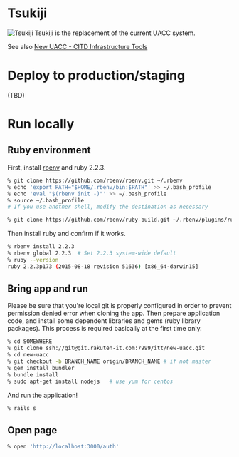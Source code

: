 # Tsukiji

![Tsukiji](https://git.dev.rakuten.com/projects/ITT/repos/new-uacc/browse/tsukiji.png?raw)
Tsukiji is the replacement of the current UACC system.

See also [New UACC - CITD Infrastructure Tools ](https://confluence.rakuten-it.com/confluence/x/kwRHKg)

# Deploy to production/staging

(TBD)

# Run locally

## Ruby environment

First, install [rbenv](https://github.com/rbenv/rbenv) and ruby 2.2.3.

```bash
% git clone https://github.com/rbenv/rbenv.git ~/.rbenv
% echo 'export PATH="$HOME/.rbenv/bin:$PATH"' >> ~/.bash_profile
% echo 'eval "$(rbenv init -)"' >> ~/.bash_profile
% source ~/.bash_profile
# If you use another shell, modify the destination as necessary

% git clone https://github.com/rbenv/ruby-build.git ~/.rbenv/plugins/ruby-build
```

Then install ruby and confirm if it works.

```bash
% rbenv install 2.2.3
% rbenv global 2.2.3  # Set 2.2.3 system-wide default
% ruby --version
ruby 2.2.3p173 (2015-08-18 revision 51636) [x86_64-darwin15]
```

## Bring app and run

Please be sure that you're local git is properly configured in order to prevent permission denied error when cloning the app.
Then prepare application code, and install some dependent libraries and gems (ruby library packages).
This process is required basically at the first time only.

```bash
% cd SOMEWHERE
% git clone ssh://git@git.rakuten-it.com:7999/itt/new-uacc.git
% cd new-uacc
% git checkout -b BRANCH_NAME origin/BRANCH_NAME # if not master
% gem install bundler
% bundle install
% sudo apt-get install nodejs   # use yum for centos
```

And run the application!

```bash
% rails s
```

## Open page

```bash
% open 'http://localhost:3000/auth'
```

